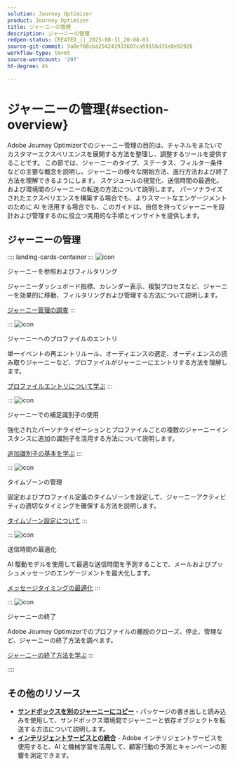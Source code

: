 ```yaml
---
solution: Journey Optimizer
product: Journey Optimizer
title: ジャーニーの管理
description: ジャーニーの管理
redpen-status: CREATED_||_2025-08-11_20-08-03
source-git-commit: 5a8ef88cba254241933607ca59156d35e0e92926
workflow-type: tm+mt
source-wordcount: '297'
ht-degree: 4%

---
```



# ジャーニーの管理{#section-overview}

Adobe Journey Optimizerでのジャーニー管理の目的は、チャネルをまたいでカスタマーエクスペリエンスを展開する方法を整理し、調整するツールを提供することです。 この節では、ジャーニーのタイプ、ステータス、フィルター条件などの主要な概念を説明し、ジャーニーの様々な開始方法、進行方法および終了方法を理解できるようにします。 スケジュールの視覚化、送信時間の最適化、および環境間のジャーニーの転送の方法について説明します。 パーソナライズされたエクスペリエンスを構築する場合でも、よりスマートなエンゲージメントのために AI を活用する場合でも、このガイドは、自信を持ってジャーニーを設計および管理するのに役立つ実用的な手順とインサイトを提供します。

## ジャーニーの管理

:::: landing-cards-container
:::
![icon](https://cdn.experienceleague.adobe.com/icons/list-check.svg)

ジャーニーを参照およびフィルタリング

ジャーニーダッシュボード指標、カレンダー表示、複製プロセスなど、ジャーニーを効果的に移動、フィルタリングおよび管理する方法について説明します。

[ジャーニー管理の調査](../using/building-journeys/journey-ui.md)
:::

:::
![icon](https://cdn.experienceleague.adobe.com/icons/circle-play.svg)

ジャーニーへのプロファイルのエントリ

単一イベントの再エントリルール、オーディエンスの選定、オーディエンスの読み取りジャーニーなど、プロファイルがジャーニーにエントリする方法を理解します。

[プロファイルエントリについて学ぶ](../using/building-journeys/entry-management.md)
:::

:::
![icon](https://cdn.experienceleague.adobe.com/icons/bullseye.svg)

ジャーニーでの補足識別子の使用

強化されたパーソナライゼーションとプロファイルごとの複数のジャーニーインスタンスに追加の識別子を活用する方法について説明します。

[追加識別子の基本を学ぶ](../using/building-journeys/supplemental-identifier.md)
:::

:::
![icon](https://cdn.experienceleague.adobe.com/icons/gear.svg)

タイムゾーンの管理

固定およびプロファイル定義のタイムゾーンを設定して、ジャーニーアクティビティの適切なタイミングを確保する方法を説明します。

[タイムゾーン設定について](../using/building-journeys/timezone-management.md)
:::

:::
![icon](https://cdn.experienceleague.adobe.com/icons/chart-line.svg)

送信時間の最適化

AI 駆動モデルを使用して最適な送信時間を予測することで、メールおよびプッシュメッセージのエンゲージメントを最大化します。

[メッセージタイミングの最適化](../using/building-journeys/send-time-optimization.md)
:::

:::
![icon](https://cdn.experienceleague.adobe.com/icons/circle-play.svg)

ジャーニーの終了

Adobe Journey Optimizerでのプロファイルの離脱のクローズ、停止、管理など、ジャーニーの終了方法を調べます。

[ジャーニーの終了方法を学ぶ](../using/building-journeys/end-journey.md)
:::

::::


## その他のリソース

- **[サンドボックスを別のジャーニーにコピー](../using/building-journeys/copy-to-sandbox.md)** - パッケージの書き出しと読み込みを使用して、サンドボックス環境間でジャーニーと依存オブジェクトを転送する方法について説明します。
- **[インテリジェントサービスとの統合](../using/building-journeys/ai-services-overview.md)** - Adobe インテリジェントサービスを使用すると、AI と機械学習を活用して、顧客行動の予測とキャンペーンの影響を測定できます。
